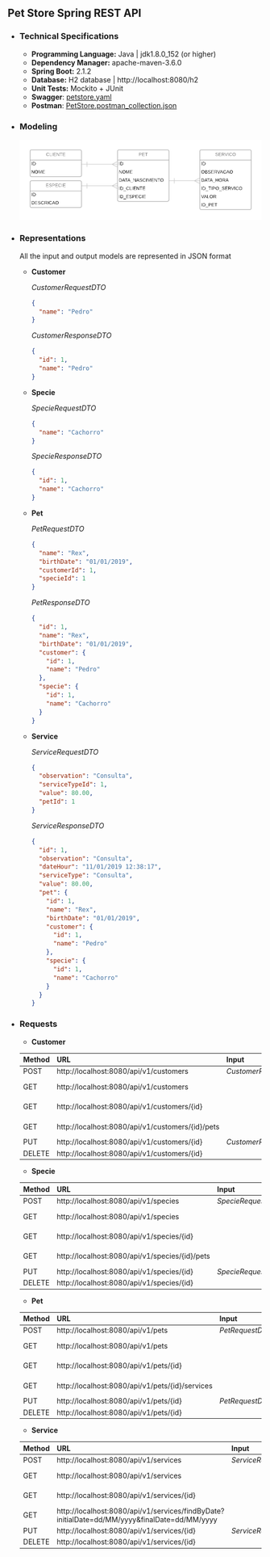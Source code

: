 ## Pet Store Spring REST API

  * ### Technical Specifications
    * **Programming Language:** Java | jdk1.8.0_152 (or higher)
    * **Dependency Manager:** apache-maven-3.6.0
    * **Spring Boot:** 2.1.2
    * **Database:** H2 database | http://localhost:8080/h2
    * **Unit Tests:** Mockito + JUnit
    * **Swagger**: [petstore.yaml](artefacts/petstore.yaml)
    * **Postman**: [PetStore.postman_collection.json](artefacts/PetStore.postman_collection.json)
    
  * ### Modeling
    ![modelagem](artefacts/modelagem.png)

  * ### Representations

      All the input and output models are represented in JSON format

      * **Customer**

        *CustomerRequestDTO*
        ```json
        {
          "name": "Pedro"
        }
        ```

        *CustomerResponseDTO*
        ```json
        {
          "id": 1,
          "name": "Pedro"
        }
        ```
      * **Specie**

        *SpecieRequestDTO*
        ```json
        {
          "name": "Cachorro"
        }
        ```

        *SpecieResponseDTO*
        ```json
        {
          "id": 1,
          "name": "Cachorro"
        }
        ```
      * **Pet**

        *PetRequestDTO*
        ```json
        {
          "name": "Rex",
          "birthDate": "01/01/2019",
          "customerId": 1,
          "specieId": 1
        }
        ```

        *PetResponseDTO*
        ```json
        {
          "id": 1,
          "name": "Rex",
          "birthDate": "01/01/2019",
          "customer": {
            "id": 1,
            "name": "Pedro"
          },
          "specie": {
            "id": 1,
            "name": "Cachorro"
          }
        }
        ```
      * **Service**

        *ServiceRequestDTO*
        ```json
        {
          "observation": "Consulta",
          "serviceTypeId": 1,
          "value": 80.00,
          "petId": 1
        }
        ```

        *ServiceResponseDTO*
        ```json
        {
          "id": 1,
          "observation": "Consulta",
          "dateHour": "11/01/2019 12:38:17",
          "serviceType": "Consulta",
          "value": 80.00,
          "pet": {
            "id": 1,
            "name": "Rex",
            "birthDate": "01/01/2019",
            "customer": {
              "id": 1,
              "name": "Pedro"
            },
            "specie": {
              "id": 1,
              "name": "Cachorro"
            }
          }
        }
        ```

  * ### Requests

      * **Customer**

      Method | URL                                             | Input             | Output
      ------ | ----------------------------------------------- | ------------------- | ------ |
      POST   | http://localhost:8080/api/v1/customers           | *CustomerRequestDTO* | 201 (Created)
      GET    | http://localhost:8080/api/v1/customers           |                     | 200 (OK) List *CustomerResponseDTO*
      GET    | http://localhost:8080/api/v1/customers/{id}      |                     | 200 (OK) *CustomerResponseDTO*
      GET    | http://localhost:8080/api/v1/customers/{id}/pets |                     | 200 (OK) List *PetResponseDTO*
      PUT    | http://localhost:8080/api/v1/customers/{id}      | *CustomerRequestDTO* | 204 (No Content)
      DELETE | http://localhost:8080/api/v1/customers/{id}      |                     | 204 (No Content)

      * **Specie**

      Method | URL                                             | Input             | Output
      ------ | ----------------------------------------------- | ------------------- | ------ |
      POST   | http://localhost:8080/api/v1/species           | *SpecieRequestDTO* | 201 (Created)
      GET    | http://localhost:8080/api/v1/species           |                     | 200 (OK) List *SpecieResponseDTO*
      GET    | http://localhost:8080/api/v1/species/{id}      |                     | 200 (OK) *SpecieResponseDTO*
      GET    | http://localhost:8080/api/v1/species/{id}/pets |                     | 200 (OK) List *PetResponseDTO*
      PUT    | http://localhost:8080/api/v1/species/{id}      | *SpecieRequestDTO* | 204 (No Content)
      DELETE | http://localhost:8080/api/v1/species/{id}      |                     | 204 (No Content)

      * **Pet**

      Method | URL                                             | Input          | Output
      ------ | ----------------------------------------------- | ---------------- | ------ |
      POST   | http://localhost:8080/api/v1/pets               | *PetRequestDTO*  | 201 (Created)
      GET    | http://localhost:8080/api/v1/pets               |                  | 200 (OK) List *PetResponseDTO*
      GET    | http://localhost:8080/api/v1/pets/{id}          |                  | 200 (OK) *PetResponseDTO*
      GET    | http://localhost:8080/api/v1/pets/{id}/services |                  | 200 (OK) List *ServiceResponseDTO*
      PUT    | http://localhost:8080/api/v1/pets/{id}          | *PetRequestDTO*  | 204 (No Content)
      DELETE | http://localhost:8080/api/v1/pets/{id}          |                  | 204 (No Content)

      * **Service**

      Method | URL                                             | Input             | Output
      ------ | ----------------------------------------------- | ------------------- | ------ |
      POST   | http://localhost:8080/api/v1/services      	   | *ServiceRequestDTO* | 201 (Created)
      GET    | http://localhost:8080/api/v1/services      	   |                     | 200 (OK) List *ServiceResponseDTO*
      GET    | http://localhost:8080/api/v1/services/{id} 	   |                     | 200 (OK) *ServiceResponseDTO*
      GET    | http://localhost:8080/api/v1/services/findByDate?initialDate=dd/MM/yyyy&finalDate=dd/MM/yyyy |                     | 200 (OK) List *ServiceResponseDTO*
      PUT    | http://localhost:8080/api/v1/services/{id} 	   | *ServiceRequestDTO* | 204 (No Content)
      DELETE | http://localhost:8080/api/v1/services/{id} 	   |                     | 204 (No Content)
